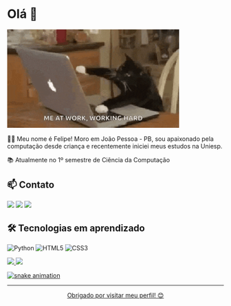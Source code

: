 <h1 align="left">Olá 👋</h1>

<img src="https://raw.githubusercontent.com/feliperhydan/feliperhydan/main/gato.gif" alt="gato tec tec tec" width="400">

<p align="left">
  👨‍💻 Meu nome é Felipe! Moro em João Pessoa - PB, sou apaixonado pela computação desde criança e recentemente iniciei meus estudos na Uniesp.<br>
  
  📚 Atualmente no 1º semestre de Ciência da Computação<br>
</p>

<h2>📫 Contato</h2>

<div>
<a href="https://instagram.com/feliperhydan" target="_blank"><img loading="lazy" src="https://img.shields.io/badge/-Instagram-%23E4405F?style=for-the-badge&logo=instagram&logoColor=white" target="_blank"></a>
<a href = "mailto:frhydan@gmail.com"><img loading="lazy" src="https://img.shields.io/badge/Gmail-D14836?style=for-the-badge&logo=gmail&logoColor=white" target="_blank"></a>
<a href="https://www.linkedin.com/in/felipe-rhydan-96b513318/" target="_blank"><img loading="lazy" src="https://img.shields.io/badge/-LinkedIn-%230077B5?style=for-the-badge&logo=linkedin&logoColor=white" target="_blank"></a>   
</div>

<h2>🛠️ Tecnologias em aprendizado</h2>

<p>
  <img src="https://img.shields.io/badge/Python-blue?logo=python&logoColor=white" alt="Python">
  <img src="https://img.shields.io/badge/HTML5-orange?logo=html5&logoColor=white" alt="HTML5">
  <img src="https://img.shields.io/badge/CSS3-blue?logo=css3&logoColor=white" alt="CSS3">
</p>

<div>
<a href="https://github.com/feliperhydan">
<img loading="lazy" height="140em" src="https://github-readme-stats.vercel.app/api/top-langs/?username=feliperhydan&layout=compact&langs_count=7&theme=github_dark"/>
<img loading="lazy" height="140em" src="https://github-readme-stats.vercel.app/api?username=feliperhydan&show_icons=true&theme=github_dark&include_all_commits=true&count_private=true"/>
</div>

![snake animation](https://github.com/<feliperhydan>/<feliperhydan>/blob/output/github-contribution-grid-snake2.svg)

---

<p align="center">Obrigado por visitar meu perfil! 😊</p>
